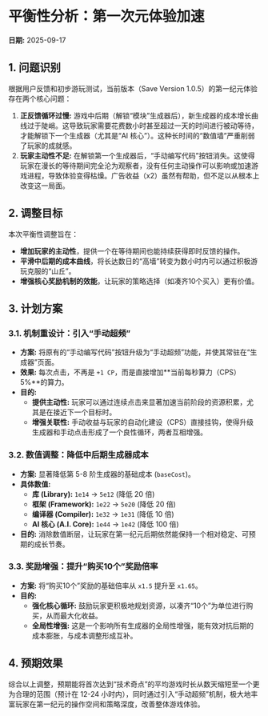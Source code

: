 # 平衡性分析：第一次元体验加速

**日期:** 2025-09-17

## 1. 问题识别

根据用户反馈和初步游玩测试，当前版本（Save Version 1.0.5）的第一纪元体验存在两个核心问题：

1.  **正反馈循环过慢:** 游戏中后期（解锁“模块”生成器后），新生成器的成本增长曲线过于陡峭。这导致玩家需要花费数小时甚至超过一天的时间进行被动等待，才能解锁下一个生成器（尤其是“AI 核心”）。这种长时间的“数值墙”严重削弱了玩家的成就感。
2.  **玩家主动性不足:** 在解锁第一个生成器后，“手动编写代码”按钮消失。这使得玩家在漫长的等待期间完全沦为观察者，没有任何主动操作可以影响或加速游戏进程，导致体验变得枯燥。广告收益（x2）虽然有帮助，但不足以从根本上改变这一局面。

## 2. 调整目标

本次平衡性调整旨在：
- **增加玩家的主动性**，提供一个在等待期间也能持续获得即时反馈的操作。
- **平滑中后期的成本曲线**，将长达数日的“高墙”转变为数小时内可以通过积极游玩克服的“山丘”。
- **增强核心奖励机制的效能**，让玩家的策略选择（如凑齐10个买入）更有价值。

## 3. 计划方案

### 3.1. 机制重设计：引入“手动超频”

- **方案:** 将原有的“手动编写代码”按钮升级为“手动超频”功能，并使其常驻在“生成器”页面。
- **效果:** 每次点击，不再是 `+1 CP`，而是直接增加**当前每秒算力（CPS）5%**的算力。
- **目的:**
    - **提供主动性:** 玩家可以通过连续点击来显著加速当前阶段的资源积累，尤其是在接近下一个目标时。
    - **增强关联性:** 手动收益与玩家的自动化建设（CPS）直接挂钩，使得升级生成器和手动点击形成了一个良性循环，两者互相增强。

### 3.2. 数值调整：降低中后期生成器成本

- **方案:** 显著降低第 5-8 阶生成器的基础成本 (`baseCost`)。
- **具体数值:**
    - **库 (Library):** `1e14` -> `5e12` (降低 20 倍)
    - **框架 (Framework):** `1e22` -> `5e20` (降低 20 倍)
    - **编译器 (Compiler):** `1e32` -> `1e31` (降低 10 倍)
    - **AI 核心 (A.I. Core):** `1e44` -> `1e42` (降低 100 倍)
- **目的:** 消除数值断层，让玩家在第一纪元后期依然能保持一个相对稳定、可预期的成长节奏。

### 3.3. 奖励增强：提升“购买10个”奖励倍率

- **方案:** 将“购买10个”奖励的基础倍率从 `x1.5` 提升至 `x1.65`。
- **目的:**
    - **强化核心循环:** 鼓励玩家更积极地规划资源，以凑齐“10个”为单位进行购买，从而最大化收益。
    - **全局性增强:** 这是一个影响所有生成器的全局性增强，能有效对抗后期的成本膨胀，与成本调整形成互补。

## 4. 预期效果

综合以上调整，预期能将首次达到“技术奇点”的平均游戏时长从数天缩短至一个更为合理的范围（预计在 12-24 小时内），同时通过引入“手动超频”机制，极大地丰富玩家在第一纪元的操作空间和策略深度，改善整体游戏体验。
